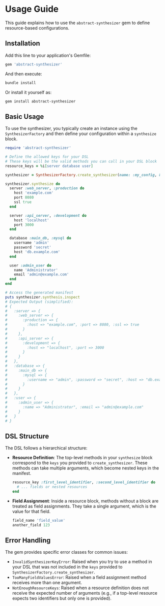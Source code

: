 # Usage Guide

This guide explains how to use the `abstract-synthesizer` gem to define resource-based configurations.

## Installation

Add this line to your application's Gemfile:

```ruby
gem 'abstract-synthesizer'
```

And then execute:

```bash
bundle install
```

Or install it yourself as:

```bash
gem install abstract-synthesizer
```

## Basic Usage

To use the synthesizer, you typically create an instance using the `SynthesizerFactory` and then define your configuration within a `synthesize` block.

```ruby
require 'abstract-synthesizer'

# Define the allowed keys for your DSL
# These keys will be the valid methods you can call in your DSL block
resource_keys = %i[server database user]

synthesizer = SynthesizerFactory.create_synthesizer(name: :my_config, keys: resource_keys)

synthesizer.synthesize do
  server :web_server, :production do
    host 'example.com'
    port 8080
    ssl true
  end

  server :api_server, :development do
    host 'localhost'
    port 3000
  end

  database :main_db, :mysql do
    username 'admin'
    password 'secret'
    host 'db.example.com'
  end

  user :admin_user do
    name 'Administrator'
    email 'admin@example.com'
  end
end

# Access the generated manifest
puts synthesizer.synthesis.inspect
# Expected Output (simplified):
# {
#   :server => {
#     :web_server => {
#       :production => {
#         :host => "example.com", :port => 8080, :ssl => true
#       }
#     },
#     :api_server => {
#       :development => {
#         :host => "localhost", :port => 3000
#       }
#     }
#   },
#   :database => {
#     :main_db => {
#       :mysql => {
#         :username => "admin", :password => "secret", :host => "db.example.com"
#       }
#     }
#   },
#   :user => {
#     :admin_user => {
#       :name => "Administrator", :email => "admin@example.com"
#     }
#   }
# }
```

## DSL Structure

The DSL follows a hierarchical structure:

- **Resource Definition**: The top-level methods in your `synthesize` block correspond to the `keys` you provided to `create_synthesizer`. These methods can take multiple arguments, which become nested keys in the manifest.
  ```ruby
  resource_key :first_level_identifier, :second_level_identifier do
    # ... fields or nested resources
  end
  ```

- **Field Assignment**: Inside a resource block, methods without a block are treated as field assignments. They take a single argument, which is the value for that field.
  ```ruby
  field_name 'field_value'
  another_field 123
  ```

## Error Handling

The gem provides specific error classes for common issues:

- `InvalidSynthesizerKeyError`: Raised when you try to use a method in your DSL that was not included in the `keys` provided to `SynthesizerFactory.create_synthesizer`.
- `TooManyFieldValuesError`: Raised when a field assignment method receives more than one argument.
- `NotEnoughResourceKeys`: Raised when a resource definition does not receive the expected number of arguments (e.g., if a top-level resource expects two identifiers but only one is provided).
